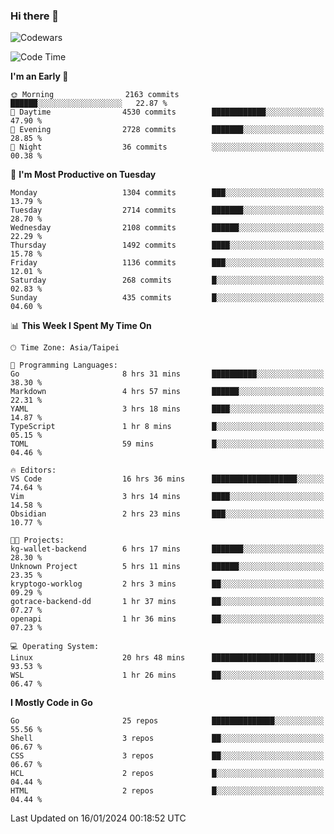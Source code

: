 ### Hi there 👋

![Codewars](https://www.codewars.com/users/omegaatt36/badges/small)

<!--START_SECTION:waka-->
![Code Time](http://img.shields.io/badge/Code%20Time-2%2C078%20hrs%2017%20mins-blue)

**I'm an Early 🐤** 

```text
🌞 Morning                2163 commits        ██████░░░░░░░░░░░░░░░░░░░   22.87 % 
🌆 Daytime                4530 commits        ████████████░░░░░░░░░░░░░   47.90 % 
🌃 Evening                2728 commits        ███████░░░░░░░░░░░░░░░░░░   28.85 % 
🌙 Night                  36 commits          ░░░░░░░░░░░░░░░░░░░░░░░░░   00.38 % 
```
📅 **I'm Most Productive on Tuesday** 

```text
Monday                   1304 commits        ███░░░░░░░░░░░░░░░░░░░░░░   13.79 % 
Tuesday                  2714 commits        ███████░░░░░░░░░░░░░░░░░░   28.70 % 
Wednesday                2108 commits        ██████░░░░░░░░░░░░░░░░░░░   22.29 % 
Thursday                 1492 commits        ████░░░░░░░░░░░░░░░░░░░░░   15.78 % 
Friday                   1136 commits        ███░░░░░░░░░░░░░░░░░░░░░░   12.01 % 
Saturday                 268 commits         █░░░░░░░░░░░░░░░░░░░░░░░░   02.83 % 
Sunday                   435 commits         █░░░░░░░░░░░░░░░░░░░░░░░░   04.60 % 
```


📊 **This Week I Spent My Time On** 

```text
🕑︎ Time Zone: Asia/Taipei

💬 Programming Languages: 
Go                       8 hrs 31 mins       ██████████░░░░░░░░░░░░░░░   38.30 % 
Markdown                 4 hrs 57 mins       ██████░░░░░░░░░░░░░░░░░░░   22.31 % 
YAML                     3 hrs 18 mins       ████░░░░░░░░░░░░░░░░░░░░░   14.87 % 
TypeScript               1 hr 8 mins         █░░░░░░░░░░░░░░░░░░░░░░░░   05.15 % 
TOML                     59 mins             █░░░░░░░░░░░░░░░░░░░░░░░░   04.46 % 

🔥 Editors: 
VS Code                  16 hrs 36 mins      ███████████████████░░░░░░   74.64 % 
Vim                      3 hrs 14 mins       ████░░░░░░░░░░░░░░░░░░░░░   14.58 % 
Obsidian                 2 hrs 23 mins       ███░░░░░░░░░░░░░░░░░░░░░░   10.77 % 

🐱‍💻 Projects: 
kg-wallet-backend        6 hrs 17 mins       ███████░░░░░░░░░░░░░░░░░░   28.30 % 
Unknown Project          5 hrs 11 mins       ██████░░░░░░░░░░░░░░░░░░░   23.35 % 
kryptogo-worklog         2 hrs 3 mins        ██░░░░░░░░░░░░░░░░░░░░░░░   09.29 % 
gotrace-backend-dd       1 hr 37 mins        ██░░░░░░░░░░░░░░░░░░░░░░░   07.27 % 
openapi                  1 hr 36 mins        ██░░░░░░░░░░░░░░░░░░░░░░░   07.23 % 

💻 Operating System: 
Linux                    20 hrs 48 mins      ███████████████████████░░   93.53 % 
WSL                      1 hr 26 mins        ██░░░░░░░░░░░░░░░░░░░░░░░   06.47 % 
```

**I Mostly Code in Go** 

```text
Go                       25 repos            ██████████████░░░░░░░░░░░   55.56 % 
Shell                    3 repos             ██░░░░░░░░░░░░░░░░░░░░░░░   06.67 % 
CSS                      3 repos             ██░░░░░░░░░░░░░░░░░░░░░░░   06.67 % 
HCL                      2 repos             █░░░░░░░░░░░░░░░░░░░░░░░░   04.44 % 
HTML                     2 repos             █░░░░░░░░░░░░░░░░░░░░░░░░   04.44 % 
```




 Last Updated on 16/01/2024 00:18:52 UTC
<!--END_SECTION:waka-->

<!--
**omegaatt36/omegaatt36** is a ✨ _special_ ✨ repository because its `README.md` (this file) appears on your GitHub profile.

Here are some ideas to get you started:

- 🔭 I’m currently working on ...
- 🌱 I’m currently learning ...
- 👯 I’m looking to collaborate on ...
- 🤔 I’m looking for help with ...
- 💬 Ask me about ...
- 📫 How to reach me: ...
- 😄 Pronouns: ...
- ⚡ Fun fact: ...
-->
